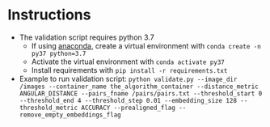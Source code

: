# Instructions
* The validation script requires python 3.7
    * If using [anaconda](https://www.anaconda.com/download/), create a virtual environment with ```conda create -n py37 python=3.7```
    * Activate the virtual environment with ```conda activate py37```
    * Install requirements with ```pip install -r requirements.txt```
* Example to run validation script: ```python validate.py --image_dir /images --container_name the_algorithm_container --distance_metric ANGULAR_DISTANCE --pairs_fname /pairs/pairs.txt --threshold_start 0 --threshold_end 4 --threshold_step 0.01 --embedding_size 128 --threshold_metric ACCURACY --prealigned_flag --remove_empty_embeddings_flag```
